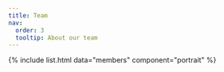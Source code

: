 ```yaml
---
title: Team
nav:
  order: 3
  tooltip: About our team
---
```


{% include list.html data="members" component="portrait" %}



